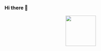 ### Hi there 👋



<div id="header" align="center">
  <img src="https://media.giphy.com/media/l3q2WMhNcyFOWP280/giphy.gif" width="100"/>
</div>
